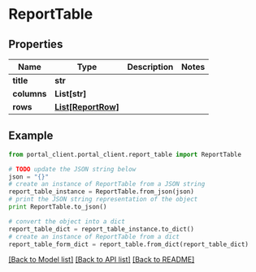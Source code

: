 # ReportTable


## Properties
Name | Type | Description | Notes
------------ | ------------- | ------------- | -------------
**title** | **str** |  | 
**columns** | **List[str]** |  | 
**rows** | [**List[ReportRow]**](ReportRow.md) |  | 

## Example

```python
from portal_client.portal_client.report_table import ReportTable

# TODO update the JSON string below
json = "{}"
# create an instance of ReportTable from a JSON string
report_table_instance = ReportTable.from_json(json)
# print the JSON string representation of the object
print ReportTable.to_json()

# convert the object into a dict
report_table_dict = report_table_instance.to_dict()
# create an instance of ReportTable from a dict
report_table_form_dict = report_table.from_dict(report_table_dict)
```
[[Back to Model list]](../README.md#documentation-for-models) [[Back to API list]](../README.md#documentation-for-api-endpoints) [[Back to README]](../README.md)


